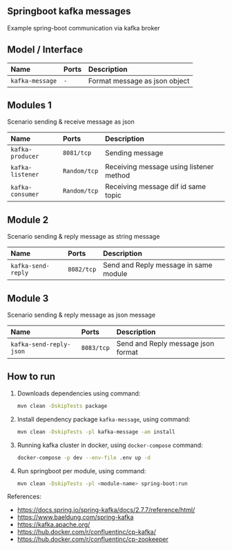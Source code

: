 ## Springboot kafka messages

Example spring-boot communication via kafka broker

## Model / Interface

| Name              | Ports         | Description                   |
| :---              | :---          | :---                          |
| `kafka-message`   | `-`           | Format message as json object |

## Modules 1

Scenario sending & receive message as json

| Name              | Ports         | Description                   |
| :---              | :---          | :---                          |
| `kafka-producer`  | `8081/tcp`    | Sending message               |
| `kafka-listener`  | `Random/tcp`  | Receiving message using listener method |
| `kafka-consumer`  | `Random/tcp`  | Receiving message dif id same topic     |


## Module 2

Scenario sending & reply message as string message

| Name              | Ports         | Description                             |
| :---              | :---          | :---                                    |
| `kafka-send-reply`| `8082/tcp`    | Send and Reply message in same module   |

## Module 3

Scenario sending & reply message as json message

| Name                     | Ports         | Description                            |
| :---                     | :---          | :---                                   |
| `kafka-send-reply-json`  | `8083/tcp`    | Send and Reply message json format     |

## How to run

1. Downloads dependencies using command:
   ```bash
   mvn clean -DskipTests package
   ```
2. Install dependency package `kafka-message`, using command:
   ```bash
   mvn clean -DskipTests -pl kafka-message -am install
   ```
3. Running kafka cluster in docker, using `docker-compose` command:
   ```bash
   docker-compose -p dev --env-file .env up -d
   ```
4. Run springboot per module, using command:
   ```bash
   mvn clean -DskipTests -pl <module-name> spring-boot:run 
   ```

References:

- https://docs.spring.io/spring-kafka/docs/2.7.7/reference/html/
- https://www.baeldung.com/spring-kafka
- https://kafka.apache.org/
- https://hub.docker.com/r/confluentinc/cp-kafka/
- https://hub.docker.com/r/confluentinc/cp-zookeeper
